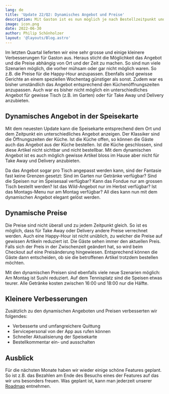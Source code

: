 ```yaml
---
lang: de
title: 'Update 22/Q2: Dynamisches Angebot und Preise'
description: Mit Gaston ist es nun möglich je nach Bestellzeitpunkt und -ort das Angebot und die Preise unterschiedlich zu gestalten.
image: icon.png
date: 2022-06-30
author: Philip Schönholzer
layout: '@layouts/Blog.astro'
---
```


Im letzten Quartal lieferten wir eine sehr grosse und einige kleinere Verbesserungen für Gaston aus. Heraus sticht die Möglichkeit das Angebot und die Preise abhängig von Ort und der Zeit zu machen. So sind nun viele Szenarien möglich, die vorher mühsam oder gar nicht möglich waren. So z.B. die Preise für die Happy-Hour anzupassen. Ebenfalls sind gewisse Gerichte an einem speziellen Wochentag günstiger als sonst. Zudem war es bisher umständlich das Angebot entsprechend den Küchenöffnungszeiten anzupassen. Auch war es bisher nicht möglich ein unterschiedliches Angebot für gewisse Tisch (z.B. im Garten) oder für Take Away und Delivery anzubieten.

## Dynamisches Angebot in der Speisekarte

Mit dem neuesten Update kann die Speisekarte entsprechend dem Ort und dem Zeitpunkt ein unterschiedliches Angebot anzeigen. Der Klassiker sind die Öffnungszeiten der Küche. Ist die Küche offen, so können die Gäste auch das Angebot aus der Küche bestellen. Ist die Küche geschlossen, sind diese Artikel nicht sichtbar und nicht bestellbar. Mit dem dynamischen Angebot ist es auch möglich gewisse Artikel bloss im Hause aber nicht für Take Away und Delivery anzubieten. 

Da das Angebot sogar pro Tisch angepasst werden kann, sind der Fantasie fast keine Grenzen gesetzt: Sind im Garten nur Getränke verfügbar? Sind die Speisen nur im Speisesaal verfügbar? Kann das Fondue nur am grossen Tisch bestellt werden? Ist das Wild-Angebot nur im Herbst verfügbar? Ist das Montags-Menu nur am Montag verfügbar? All dies kann nun mit dem dynamischen Angebot elegant gelöst werden.

## Dynamische Preise

Die Preise sind nicht überall und zu jedem Zeitpunkt gleich. So ist es möglich, dass für Take Away oder Delivery andere Preise verrechnet werden. Auch eine Happy-Hour ist nicht unüblich, zu welcher die Preise auf gewissen Artikeln reduziert ist. Die Gäste sehen immer den aktuellen Preis. Falls sich der Preis in der Zwischenzeit geändert hat, so wird beim Checkout auf eine Preisänderung hingewiesen. Entsprechend können die Gäste dann entscheiden, ob sie die betroffenen Artikel trotzdem bestellen möchten.

Mit den dynamischen Preisen sind ebenfalls viele neue Szenarien möglich: Am Montag ist Sushi reduziert. Auf dem Tennisplatz sind die Speisen etwas teurer. Alle Getränke kosten zwischen 16:00 und 18:00 nur die Hälfte.

## Kleinere Verbesserungen

Zusätzlich zu den dynamischen Angeboten und Preisen verbesserten wir folgendes:

- Verbesserte und umfangreichere Quittung
- Servicepersonal von der App aus rufen können
- Schneller Aktualisierung der Speisekarte
- Bestellkommentar ein- und ausschalten

## Ausblick

Für die nächsten Monate haben wir wieder einige schöne Features geplant. So ist z.B. das Bezahlen am Ende des Besuchs eines der Features auf das wir uns besonders freuen. Was geplant ist, kann man jederzeit unserer [Roadmap](https://www.notion.so/gastonsolution/Roadmap-von-Gaston-6644875d1fba4fe58cacfbf15e1ace7e) entnehmen.
